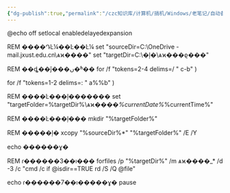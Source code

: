 ```yaml
---
{"dg-publish":true,"permalink":"/czc知识库/计算机/搞机/Windows/老笔记/自动备份学习资料，超过3天的删除.bat/","dgPassFrontmatter":true,"created":"2024-06-18T17:45:20.355+08:00","updated":"2024-12-08T12:34:13.040+08:00"}
---
```



@echo off
setlocal enabledelayedexpansion

REM ����ԴĿ¼��Ŀ��Ŀ¼
set "sourceDir=C:\OneDrive - mail.jxust.edu.cn\ѧϰ����"
set "targetDir=C:\�ļ�\ѧϰ���ϱ���"

REM ��ȡ��ǰ���ں�ʱ��
for /f "tokens=2-4 delims=/ " c-b"
)

for /f "tokens=1-2 delims=: " a%%b"
)

REM ����Ŀ���ļ�������
set "targetFolder=%targetDir%\ѧϰ����_%currentDate%_%currentTime%"

REM ����Ŀ���ļ���
mkdir "%targetFolder%"

REM �����ļ�
xcopy "%sourceDir%\*" "%targetFolder%\" /E /Y

echo ������ɣ�

REM ɾ������3��ı���
forfiles /p "%targetDir%" /m ѧϰ����_* /d -3 /c "cmd /c if @isdir==TRUE rd /S /Q @file"

echo ɾ������7��ı�����ɣ�
pause
